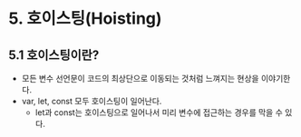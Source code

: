 # 5. 호이스팅(Hoisting)
## 5.1 호이스팅이란?
- 모든 변수 선언문이 코드의 최상단으로 이동되는 것처럼 느껴지는 현상을 이야기한다.
- var, let, const 모두 호이스팅이 일어난다.
	- let과 const는 호이스팅으로 일어나서 미리 변수에 접근하는 경우를 막을 수 있다.
